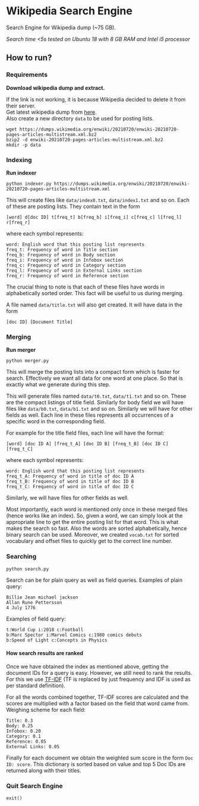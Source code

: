 # Wikipedia Search Engine
Search Engine for Wikipedia dump (~75 GB).

*Search time <5s tested on Ubuntu 18 with 8 GB RAM and Intel i5 processor*

## How to run?
### Requirements
**Download wikipedia dump and extract.**

If the link is not working, it is because Wikipedia decided to delete it from their server.
<br>
Get latest wikipedia dump from [here](https://dumps.wikimedia.org/enwiki/).
<br>
Also create a new directory `data` to be used for posting lists.
```
wget https://dumps.wikimedia.org/enwiki/20210720/enwiki-20210720-pages-articles-multistream.xml.bz2
bzip2 -d enwiki-20210720-pages-articles-multistream.xml.bz2
mkdir -p data
```
### Indexing
**Run indexer**
```
python indexer.py https://dumps.wikimedia.org/enwiki/20210720/enwiki-20210720-pages-articles-multistream.xml
```
This will create files like `data/index0.txt`, `data/index1.txt` and so on.
Each of these are posting lists. They contain text in the form
```
[word] d[doc ID] t[freq_t] b[freq_b] i[freq_i] c[freq_c] l[freq_l] r[freq_r]
```
where each symbol represents:
```
word: English word that this posting list represents
freq_t: Frequency of word in Title section
freq_b: Frequency of word in Body section
freq_i: Frequency of word in Infobox section
freq_c: Frequency of word in Category section
freq_l: Frequency of word in External Links section
freq_r: Frequency of word in Reference section
```
The crucial thing to note is that each of these files have words in alphabetically sorted order. This fact will be useful to us during merging.

A file named `data/title.txt` will also get created. It will have data in the form
```
[doc ID] [Document Title]
```
### Merging
**Run merger**
```
python merger.py
```
This will merge the posting lists into a compact form which is faster for search. Effectively we want all data for one word at one place. So that is exactly what we generate during this step.

This will generate files named `data/t0.txt`, `data/t1.txt` and so on. These are the compact listings of title field. Similarly for body field we will have files like `data/b0.txt`, `data/b1.txt` and so on. Similarly we will have for other fields as well.
Each line in these files represents all occurrences of a specific word in the corresponding field.

For example for the title field files, each line will have the format:
```
[word] [doc ID A] [freq_t_A] [doc ID B] [freq_t_B] [doc ID C] [freq_t_C]
```
where each symbol represents:
```
word: English word that this posting list represents
freq_t_A: Frequency of word in title of doc ID A
freq_t_B: Frequency of word in title of doc ID B
freq_t_C: Frequency of word in title of doc ID C
```
Similarly, we will have files for other fields as well.

Most importantly, each word is mentioned only once in these merged files (hence works like an index). So, given a word, we can simply look at the appropriate line to get the entire posting list for that word. This is what makes the search so fast. Also the words are sorted alphabetically, hence binary search can be used. Moreover, we created `vocab.txt` for sorted vocabulary and offset files to quickly get to the correct line number.


### Searching
```
python search.py
```
Search can be for plain query as well as field queries.
Examples of plain query:
```
Billie Jean michael jackson
Allan Rune Pettersson
4 July 1776
```

Examples of field query:
```
t:World Cup i:2018 c:Football
b:Marc Spector i:Marvel Comics c:1980 comics debuts
b:Speed of Light c:Concepts in Physics
```

#### How search results are ranked
Once we have obtained the index as mentioned above, getting the document IDs for a query is easy. However, we still need to rank the results.
For this we use [TF-IDF](https://en.wikipedia.org/wiki/Tf%E2%80%93idf) (TF is replaced by just frequency and IDF is used as per standard definition).

For all the words combined together, TF-IDF scores are calculated and the scores are multiplied with a factor based on the field that word came from.
Weighing scheme for each field:
```
Title: 0.3
Body: 0.25
Infobox: 0.20
Category: 0.1
Reference: 0.05
External Links: 0.05
```
Finally for each document we obtain the weighted sum score in the form `Doc ID: score`. This dictionary is sorted based on value and top 5 Doc IDs are returned along with their titles.


### Quit Search Engine
```
exit()
```
